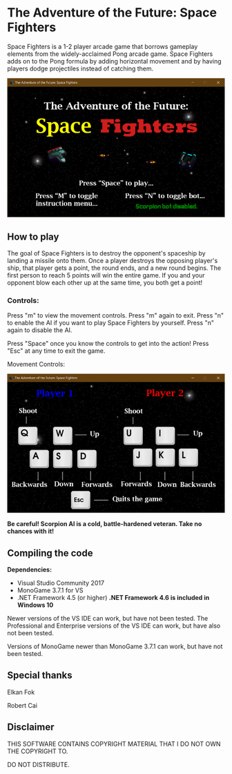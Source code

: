 # The Adventure of the Future: Space Fighters

Space Fighters is a 1-2 player arcade game that borrows gameplay elements from the widely-acclaimed Pong arcade game. Space Fighters adds on to the Pong formula by adding horizontal movement and by having players dodge projectiles instead of catching them.

![Title Screen](titlescreen.PNG)

## How to play

The goal of Space Fighters is to destroy the opponent's spaceship by landing a missile onto them. Once a player destroys the opposing player's ship, that player gets a point, the round ends, and a new round begins. The first person to reach 5 points will win the entire game. If you and your opponent blow each other up at the same time, you both get a point!

### Controls:

Press "m" to view the movement controls. Press "m" again to exit.
Press "n" to enable the AI if you want to play Space Fighters by yourself. Press "n" again to disable the AI.

Press "Space" once you know the controls to get into the action! Press "Esc" at any time to exit the game.

Movement Controls:

![Movement Controls](movementcontrols.PNG)

**Be careful! Scorpion AI is a cold, battle-hardened veteran. Take no chances with it!** 

## Compiling the code

**Dependencies:**
- Visual Studio Community 2017
- MonoGame 3.7.1 for VS
- .NET Framework 4.5 (or higher) **.NET Framework 4.6 is included in Windows 10**

Newer versions of the VS IDE can work, but have not been tested. The Professional and Enterprise versions of the VS IDE can work, but have also not been tested.

Versions of MonoGame newer than MonoGame 3.7.1 can work, but have not been tested.


## Special thanks

Elkan Fok

Robert Cai

## Disclaimer

THIS SOFTWARE CONTAINS COPYRIGHT MATERIAL THAT I DO NOT OWN THE COPYRIGHT TO.

DO NOT DISTRIBUTE.
